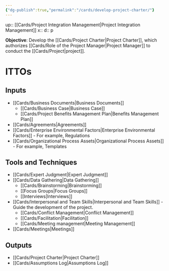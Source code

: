 ```yaml
---
{"dg-publish":true,"permalink":"/cards/develop-project-charter/"}
---
```


up:: [[Cards/Project Integration Management\|Project Integration Management]] 
x:: 
d:: p

**Objective**: Develop the [[Cards/Project Charter\|Project Charter]], which authorizes [[Cards/Role of the Project Manager\|Project Manager]] to conduct the [[Cards/Project\|project]].

# ITTOs

## Inputs
- [[Cards/Business Documents\|Business Documents]]
	- [[Cards/Business Case\|Business Case]]
	- [[Cards/Project Benefits Management Plan\|Benefits Management Plan]]
- [[Cards/Agreements\|Agreements]]
- [[Cards/Enterprise Environmental Factors\|Enterprise Environmental Factors]] - For example, Regulations
- [[Cards/Organizational Process Assets\|Organizational Process Assets]] - For example, Templates

## Tools and Techniques
- [[Cards/Expert Judgment\|Expert Judgment]]
- [[Cards/Data Gathering\|Data Gathering]]
	- [[Cards/Brainstorming\|Brainstorming]]
	- [[Focus Groups\|Focus Groups]]
	- [[Interviews\|Interviews]]
- [[Cards/Interpersonal and Team Skills\|Interpersonal and Team Skills]] - Guide the development of the project.
	- [[Cards/Conflict Management\|Conflict Management]]
	- [[Cards/Facilitation\|Facilitation]]
	- [[Cards/Meeting management\|Meeting Management]]
- [[Cards/Meetings\|Meetings]]


## Outputs
- [[Cards/Project Charter\|Project Charter]]
- [[Cards/Assumptions Log\|Assumptions Log]]



